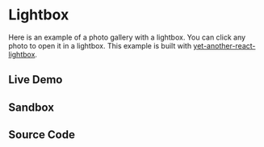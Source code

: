 # Lightbox

Here is an example of a photo gallery with a lightbox. You can click any photo
to open it in a lightbox. This example is built with
[yet-another-react-lightbox](https://yet-another-react-lightbox.com/).

## Live Demo

<LightboxExample />

## Sandbox

<StackBlitzLink href="github/igordanchenko/react-photo-album/tree/main/examples/lightbox" file="src/App.tsx" title="react-photo-album-lightbox" description="react-photo-album with lightbox" />

## Source Code

<GitHubLink suffix="lightbox" />
